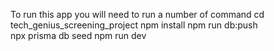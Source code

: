 To run this app you will need to run a number of command
cd tech_genius_screening_project
npm install
npm run db:push   
npx prisma db seed 
npm run dev